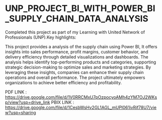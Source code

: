 # UNP_PROJECT_BI_WITH_POWER_BI_SUPPLY_CHAIN_DATA_ANALYSIS

Completed this project as part of my Learning with United Network of Professionals (UNP).Key highlights:

This project provides a analysis of the supply chain using Power BI, It offers insights into sales performance, profit margins, customer behavior, and delivery efficiency through detailed visualizations and dashboards. The analysis helps identify top-performing products and categories, supporting strategic decision-making to optimize sales and marketing strategies. By leveraging these insights, companies can enhance their supply chain operations and overall performance. The project ultimately empowers organizations to achieve better efficiency and profitability.

PDF LINK : https://drive.google.com/file/d/1V0RRCMxU7pOzpocyoAMh4zYM7OJ2WKsp/view?usp=drive_link
PBIX LINK : https://drive.google.com/file/d/1CesbWsHv2GL1AGL_mUPl061ivRif78U7/view?usp=sharing
